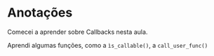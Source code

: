 # Anotações

Comecei a aprender sobre Callbacks nesta aula.

Aprendi algumas funções, como a `ìs_callable()`, a `call_user_func()`